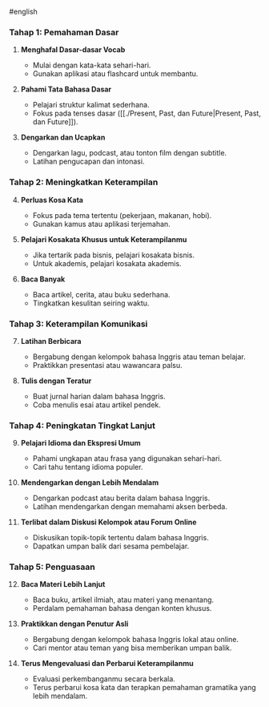#english
### Tahap 1: Pemahaman Dasar
1. **Menghafal Dasar-dasar Vocab**
   - Mulai dengan kata-kata sehari-hari.
   - Gunakan aplikasi atau flashcard untuk membantu.

2. **Pahami Tata Bahasa Dasar**
   - Pelajari struktur kalimat sederhana.
   - Fokus pada tenses dasar ([[./Present, Past, dan Future|Present, Past, dan Future]]).

3. **Dengarkan dan Ucapkan**
   - Dengarkan lagu, podcast, atau tonton film dengan subtitle.
   - Latihan pengucapan dan intonasi.

### Tahap 2: Meningkatkan Keterampilan
4. **Perluas Kosa Kata**
   - Fokus pada tema tertentu (pekerjaan, makanan, hobi).
   - Gunakan kamus atau aplikasi terjemahan.

5. **Pelajari Kosakata Khusus untuk Keterampilanmu**
   - Jika tertarik pada bisnis, pelajari kosakata bisnis.
   - Untuk akademis, pelajari kosakata akademis.

6. **Baca Banyak**
   - Baca artikel, cerita, atau buku sederhana.
   - Tingkatkan kesulitan seiring waktu.

### Tahap 3: Keterampilan Komunikasi
7. **Latihan Berbicara**
   - Bergabung dengan kelompok bahasa Inggris atau teman belajar.
   - Praktikkan presentasi atau wawancara palsu.

8. **Tulis dengan Teratur**
   - Buat jurnal harian dalam bahasa Inggris.
   - Coba menulis esai atau artikel pendek.

### Tahap 4: Peningkatan Tingkat Lanjut
9. **Pelajari Idioma dan Ekspresi Umum**
   - Pahami ungkapan atau frasa yang digunakan sehari-hari.
   - Cari tahu tentang idioma populer.

10. **Mendengarkan dengan Lebih Mendalam**
    - Dengarkan podcast atau berita dalam bahasa Inggris.
    - Latihan mendengarkan dengan memahami aksen berbeda.

11. **Terlibat dalam Diskusi Kelompok atau Forum Online**
    - Diskusikan topik-topik tertentu dalam bahasa Inggris.
    - Dapatkan umpan balik dari sesama pembelajar.

### Tahap 5: Penguasaan
12. **Baca Materi Lebih Lanjut**
    - Baca buku, artikel ilmiah, atau materi yang menantang.
    - Perdalam pemahaman bahasa dengan konten khusus.

13. **Praktikkan dengan Penutur Asli**
    - Bergabung dengan kelompok bahasa Inggris lokal atau online.
    - Cari mentor atau teman yang bisa memberikan umpan balik.

14. **Terus Mengevaluasi dan Perbarui Keterampilanmu**
    - Evaluasi perkembanganmu secara berkala.
    - Terus perbarui kosa kata dan terapkan pemahaman gramatika yang lebih mendalam.

